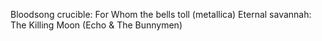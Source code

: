 Bloodsong crucible: For Whom the bells toll (metallica) Eternal savannah: The
Killing Moon (Echo & The Bunnymen)
